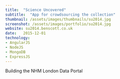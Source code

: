 ```yaml
---
title:  "Science Uncovered"
subtitle:  "App for crowdsourcing the collection"
thumbnail: /assets/images/thumbnails/su2014.jpg
screenshot: /assets/images/portfolio/su2014.jpg
website: su2014.benscott.co.uk
date:   2015-12-01
technology:
- AngularJS
- NodeJS
- MongoDB
- ExpressJS
---
```


Building the NHM London Data Portal